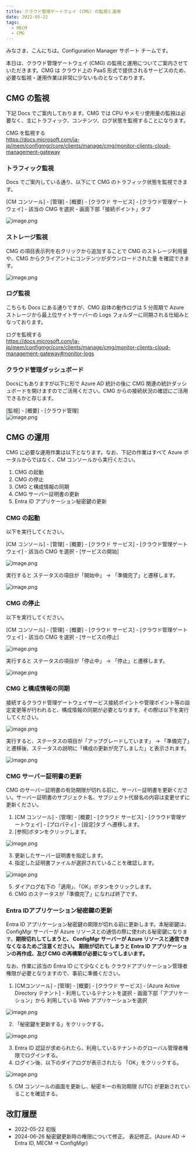 ```yaml
---
title: クラウド管理ゲートウェイ (CMG) の監視と運用
date: 2022-05-22
tags:
  - MECM
  - CMG
---
```


みなさま、こんにちは。Configuration Manager サポート チームです。  

本日は、クラウド管理ゲートウェイ (CMG) の監視と運用についてご案内させていただきます。CMG は クラウド上の PaaS 形式で提供されるサービスのため、必要な監視・運用作業は非常に少ないものとなっております。

## CMG の監視

下記 Docs でご案内しております。CMG では CPU やメモリ使用量の監視は必要なく、主にトラフィック、コンテンツ、ログ状態を監視することになります。

CMG を監視する  
https://docs.microsoft.com/ja-jp/mem/configmgr/core/clients/manage/cmg/monitor-clients-cloud-management-gateway

### トラフィック監視

Docs でご案内している通り、以下にて CMG のトラフィック状態を監視できます。

[CM コンソール] - [管理] - [概要] - [クラウド サービス] - [クラウド管理ゲートウェイ] - 該当の CMG を選択 - 画面下部「接続ポイント」タブ

![image.png](./20220522_01/20220522_01_01.png)

### ストレージ監視

CMG の項目表示列を右クリックから追加することで CMG のストレージ利用量や、CMG からクライアントにコンテンツがダウンロードされた量 を確認できます。

![image.png](./20220522_01/20220522_01_02.png)

### ログ監視

こちらも Docs にある通りですが、CMG 自体の動作ログは 5 分周期で Azure ストレージから最上位サイトサーバーの Logs フォルダーに同期される仕組みとなっております。

ログを監視する  
https://docs.microsoft.com/ja-jp/mem/configmgr/core/clients/manage/cmg/monitor-clients-cloud-management-gateway#monitor-logs

### クラウド管理ダッシュボード

Docsにもありますが以下に形で Azure AD 統計の後に CMG 関連の統計ダッシュボードを開けますのでご活用ください。CMG からの接続状況の確認にご活用できるかと存じます。

[監視] - [概要] - [クラウド管理]  
![image.png](./20220522_01/20220522_01_03.png)

## CMG の運用

CMG に必要な運用作業は以下となります。なお、下記の作業はすべて Azure ポータルからではなく、CM コンソールから実行ください。

1. CMG の起動
2. CMG の停止
3. CMG と構成情報の同期
4. CMG サーバー証明書の更新
5. Entra ID アプリケーション秘密鍵の更新

### CMG の起動

以下を実行してください。  

[CM コンソール] - [管理] - [概要] - [クラウド サービス] - [クラウド管理ゲートウェイ] - 該当の CMG を選択 - [サービスの開始]

![image.png](./20220522_01/20220522_01_06.png)

実行すると ステータスの項目が「開始中」 -> 「準備完了」と遷移します。

![image.png](./20220522_01/20220522_01_07.png)

### CMG の停止

以下を実行してください。  

[CM コンソール] - [管理] - [概要] - [クラウド サービス] - [クラウド管理ゲートウェイ] - 該当の CMG を選択 - [サービスの停止]  

![image.png](./20220522_01/20220522_01_04.png)

実行すると ステータスの項目が「停止中」 -> 「停止」と遷移します。  

![image.png](./20220522_01/20220522_01_05.png)

### CMG と構成情報の同期

接続するクラウド管理ゲートウェイサービス接続ポイントや管理ポイント等の設定変更等が行われると、構成情報の同期が必要となります。その際は以下を実行してください。  

![image.png](./20220522_01/20220522_01_08.png)

実行すると、ステータスの項目が「アップグレードしています」 -> 「準備完了」と遷移後、ステータスの説明に「構成の更新が完了しました」と表示されます。

![image.png](./20220522_01/20220522_01_09.png)

### CMG サーバー証明書の更新

CMG のサーバー証明書の有効期限が切れる前に、サーバー証明書を更新ください。サーバー証明書のサブジェクト名、サブジェクト代替名の内容は変更せずに更新ください。

1. [CM コンソール] - [管理] - [概要] - [クラウド サービス] - [クラウド管理ゲートウェイ] - [プロパティ] - [設定]タブ へ遷移します。
2. [参照]ボタンをクリックします。  

![image.png](./20220522_01/20220522_01_10.png)

3. 更新したサーバー証明書を指定します。
4. 指定した証明書ファイルが選択されていることを確認します。

![image.png](./20220522_01/20220522_01_11.png)  

5. ダイアログ右下の「適用」、「OK」ボタンをクリックします。
6. CMG のステータスが「準備完了」になれば終了です。

### Entra IDアプリケーション秘密鍵の更新

Entra ID アプリケーション秘密鍵の期限が切れる前に更新します。本秘密鍵は、ConfigMgr サーバーが Azure リソースとの通信の際に使われる秘密鍵になります。**期限切れしてしまうと、 ConfigMgr サーバーが Azure リソースと通信できなくなるためご注意ください。 期限が切れてしまうと Entra ID アプリケーションの再作成、及び CMG の再構築が必要になってしまいます。**

なお、作業に該当の Entra ID にて少なくとも クラウドアプリケーション管理者 権限が必要となりますので、事前に準備ください。

1. [CMコンソール] - [管理] - [概要] - [クラウド サービス] - [Azure Active Directory テナント] - 利用しているテナントを選択 - 画面下部「アプリケーション」から 利用している Web アプリケーションを選択  

![image.png](./20220522_01/20220522_01_12.png)  

2. 「秘密鍵を更新する」をクリックする。  

![image.png](./20220522_01/20220522_01_13.png)  

3. Entra ID 認証が求められたら、利用しているテナントのグローバル管理者権限でログインする。
4. ログイン後、以下のダイアログが表示されたら 「OK」をクリックする。　　

![image.png](./20220522_01/20220522_01_14.png)  

5. CM コンソールの画面を更新し、秘密キーの有効期限 (UTC) が更新されていることを確認する。

## 改訂履歴
- 2022-05-22 初版
- 2024-06-26 秘密鍵更新時の権限について修正。 表記修正。(Azure AD -> Entra ID, MECM -> ConfigMgr)